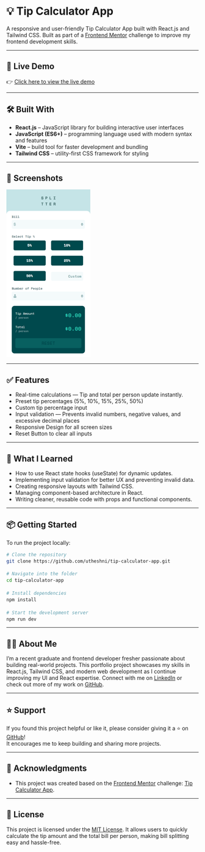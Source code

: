 # 💡 Tip Calculator App

A responsive and user-friendly Tip Calculator App built with React.js and Tailwind CSS. Built as part of a [Frontend Mentor](https://www.frontendmentor.io) challenge to improve my frontend development skills.

---

## 🚀 Live Demo

👉 [Click here to view the live demo](https://utheshni.github.io/tip-calculator-app/)

---

## 🛠️ Built With

- **React.js** – JavaScript library for building interactive user interfaces
- **JavaScript (ES6+)** – programming language used with modern syntax and features
- **Vite** – build tool for faster development and bundling
- **Tailwind CSS** – utility-first CSS framework for styling

---

## 📸 Screenshots

![Tip Calculator App - Mobile View](public/screenshots/tip-calculator-app-mobile.png)

---

## ✅ Features

- Real-time calculations — Tip and total per person update instantly.
- Preset tip percentages (5%, 10%, 15%, 25%, 50%)
- Custom tip percentage input
- Input validation — Prevents invalid numbers, negative values, and excessive decimal places
- Responsive Design for all screen sizes
- Reset Button to clear all inputs

---

## 🧠 What I Learned

- How to use React state hooks (useState) for dynamic updates.
- Implementing input validation for better UX and preventing invalid data.
- Creating responsive layouts with Tailwind CSS.
- Managing component-based architecture in React.
- Writing cleaner, reusable code with props and functional components.

---

## 📦 Getting Started

To run the project locally:

```bash
# Clone the repository
git clone https://github.com/utheshni/tip-calculator-app.git

# Navigate into the folder
cd tip-calculator-app

# Install dependencies
npm install

# Start the development server
npm run dev
```

---

## 🙋‍♀️ About Me

I’m a recent graduate and frontend developer fresher passionate about building real-world projects. This portfolio project showcases my skills in React.js, Tailwind CSS, and modern web development as I continue improving my UI and React expertise.
Connect with me on [LinkedIn](https://linkedin.com/in/utheshni-uthayananth) or check out more of my work on [GitHub](https://github.com/utheshni).

---

## ⭐ Support

If you found this project helpful or like it, please consider giving it a ⭐ on [GitHub](https://github.com/utheshni/tip-calculator-app)!  
It encourages me to keep building and sharing more projects.

---

## 🙏 Acknowledgments

- This project was created based on the [Frontend Mentor](https://www.frontendmentor.io) challenge: [Tip Calculator App](https://www.frontendmentor.io/challenges/tip-calculator-app-ugJNGbJUX). 

---

## 📄 License

This project is licensed under the [MIT License](LICENSE). It allows users to quickly calculate the tip amount and the total bill per person, making bill splitting easy and hassle-free.